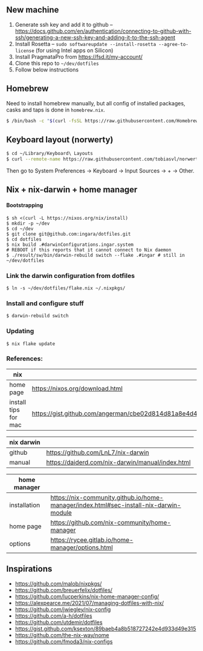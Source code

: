 ## New machine

1. Generate ssh key and add it to github – https://docs.github.com/en/authentication/connecting-to-github-with-ssh/generating-a-new-ssh-key-and-adding-it-to-the-ssh-agent
2. Install Rosetta – `sudo softwareupdate --install-rosetta --agree-to-license` (for using Intel apps on Silicon)
3. Install PragmataPro from https://fsd.it/my-account/
4. Clone this repo to `~/dev/dotfiles`
5. Follow below instructions

## Homebrew

Need to install homebrew manually, but all config of installed packages, casks and taps is done in `homebrew.nix`.

```sh
$ /bin/bash -c "$(curl -fsSL https://raw.githubusercontent.com/Homebrew/install/HEAD/install.sh)"
```

## Keyboard layout (norwerty)

```sh
$ cd ~/Library/Keyboard\ Layouts
$ curl --remote-name https://raw.githubusercontent.com/tobiasvl/norwerty/master/mac/norwerty.keylayout
```

Then go to System Preferences -> Keyboard -> Input Sources -> + -> Other.

## Nix + nix-darwin + home manager

#### Bootstrapping

```shell
$ sh <(curl -L https://nixos.org/nix/install)
$ mkdir -p ~/dev
$ cd ~/dev
$ git clone git@github.com:ingara/dotfiles.git
$ cd dotfiles
$ nix build .#darwinConfigurations.ingar.system
# REBOOT if this reports that it cannot connect to Nix daemon
$ ./result/sw/bin/darwin-rebuild switch --flake .#ingar # still in ~/dev/dotfiles
```

### Link the darwin configuration from dotfiles

```shell
$ ln -s ~/dev/dotfiles/flake.nix ~/.nixpkgs/
```

### Install and configure stuff

```shell
$ darwin-rebuild switch
```

### Updating

```shell
$ nix flake update
```

### References:

| nix                  |                                                                   |
| -------------------- | ----------------------------------------------------------------- |
| home page            | https://nixos.org/download.html                                   |
| install tips for mac | https://gist.github.com/angerman/cbe02d814d81a8e4d4ced56b19046c19 |

| nix darwin |                                                  |
| ---------- | ------------------------------------------------ |
| github     | https://github.com/LnL7/nix-darwin               |
| manual     | https://daiderd.com/nix-darwin/manual/index.html |

| home manager |                                                                                       |
| ------------ | ------------------------------------------------------------------------------------- |
| installation | https://nix-community.github.io/home-manager/index.html#sec-install-nix-darwin-module |
| home page    | https://github.com/nix-community/home-manager                                         |
| options      | https://rycee.gitlab.io/home-manager/options.html                                     |

## Inspirations

- https://github.com/malob/nixpkgs/
- https://github.com/breuerfelix/dotfiles/
- https://github.com/lucperkins/nix-home-manager-config/
- https://alexpearce.me/2021/07/managing-dotfiles-with-nix/
- https://github.com/jwiegley/nix-config
- https://github.com/a-h/dotfiles
- https://github.com/utdemir/dotfiles
- https://gist.github.com/ksexton/89baeb4a8b518727242e4d933d49e315
- https://github.com/the-nix-way/nome
- https://github.com/fmoda3/nix-configs
